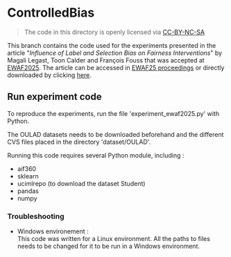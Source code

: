 # ControlledBias

> The code in this directory is openly licensed via [CC-BY-NC-SA](https://creativecommons.org/licenses/by-nc-sa/4.0/)

This branch contains the code used for the experiments presented in the article "*Influence of Label and Selection Bias on Fairness Interventions*" by Magali Legast, Toon Calder and François Fouss that was accepted at [EWAF2025](https://2025.ewaf.org/home).
The article can be accessed in [EWAF25 proceedings](https://proceedings.mlr.press/v294/) or directly downloaded by clicking [here](https://raw.githubusercontent.com/mlresearch/v294/main/assets/legast25a/legast25a.pdf).

## Run experiment code

To reproduce the experiments, run the file 'experiment_ewaf2025.py' with Python.

The OULAD datasets needs to be downloaded beforehand and the different CVS files placed in the directory 'dataset/OULAD'.

Running this code requires several Python module, including :
- aif360
- sklearn
- ucimlrepo (to download the dataset Student)
- pandas
- numpy


### Troubleshooting

- Windows environement :\
    This code was written for a Linux environment. All the paths to files needs to be changed for it to be run in a Windows environment.
